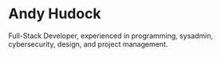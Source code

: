 # Andy Hudock

Full-Stack Developer, experienced in programming, sysadmin, cybersecurity, design, and project management.

<!-- [![](https://skillicons.dev/icons?i=ableton,aws,bash,bootstrap,c,css,git,github,html,ai,js,jquery,linux,mysql,nginx,ps,php,powershell,py,regex,replit,svg,vim,vscode,wordpress)](https://skillicons.dev)-->
